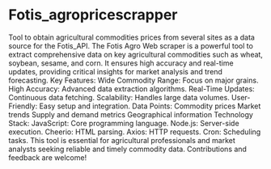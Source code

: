 # Fotis_agropricescrapper
Tool to obtain agricultural commodities prices from several sites as a data source for the Fotis_API.
The Fotis Agro Web scraper is a powerful tool to extract comprehensive data on key agricultural commodities such as wheat, soybean, sesame, and corn. 
It ensures high accuracy and real-time updates, providing critical insights for market analysis and trend forecasting.
Key Features: Wide Commodity Range: Focus on major grains. 
High Accuracy: Advanced data extraction algorithms. Real-Time Updates: Continuous data fetching. Scalability: Handles large data volumes. User-Friendly: Easy setup and integration. Data Points: Commodity prices Market trends Supply and demand metrics Geographical information Technology Stack: JavaScript: Core programming language. Node.js: Server-side execution. Cheerio: HTML parsing. Axios: HTTP requests. Cron: Scheduling tasks. This tool is essential for agricultural professionals and market analysts seeking reliable and timely commodity data. Contributions and feedback are welcome!
